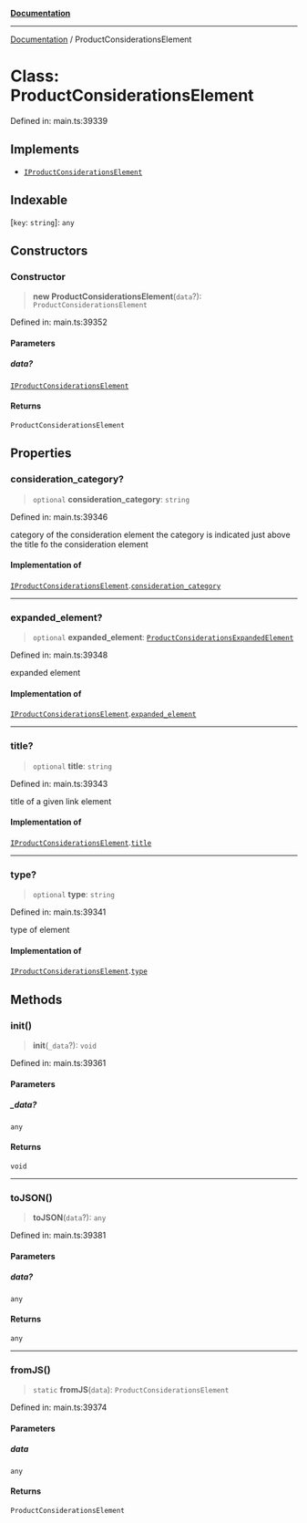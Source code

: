 [**Documentation**](../README.md)

***

[Documentation](../README.md) / ProductConsiderationsElement

# Class: ProductConsiderationsElement

Defined in: main.ts:39339

## Implements

- [`IProductConsiderationsElement`](../interfaces/IProductConsiderationsElement.md)

## Indexable

\[`key`: `string`\]: `any`

## Constructors

### Constructor

> **new ProductConsiderationsElement**(`data`?): `ProductConsiderationsElement`

Defined in: main.ts:39352

#### Parameters

##### data?

[`IProductConsiderationsElement`](../interfaces/IProductConsiderationsElement.md)

#### Returns

`ProductConsiderationsElement`

## Properties

### consideration\_category?

> `optional` **consideration\_category**: `string`

Defined in: main.ts:39346

category of the consideration element
the category is indicated just above the title fo the consideration element

#### Implementation of

[`IProductConsiderationsElement`](../interfaces/IProductConsiderationsElement.md).[`consideration_category`](../interfaces/IProductConsiderationsElement.md#consideration_category)

***

### expanded\_element?

> `optional` **expanded\_element**: [`ProductConsiderationsExpandedElement`](ProductConsiderationsExpandedElement.md)

Defined in: main.ts:39348

expanded element

#### Implementation of

[`IProductConsiderationsElement`](../interfaces/IProductConsiderationsElement.md).[`expanded_element`](../interfaces/IProductConsiderationsElement.md#expanded_element)

***

### title?

> `optional` **title**: `string`

Defined in: main.ts:39343

title of a given link element

#### Implementation of

[`IProductConsiderationsElement`](../interfaces/IProductConsiderationsElement.md).[`title`](../interfaces/IProductConsiderationsElement.md#title)

***

### type?

> `optional` **type**: `string`

Defined in: main.ts:39341

type of element

#### Implementation of

[`IProductConsiderationsElement`](../interfaces/IProductConsiderationsElement.md).[`type`](../interfaces/IProductConsiderationsElement.md#type)

## Methods

### init()

> **init**(`_data`?): `void`

Defined in: main.ts:39361

#### Parameters

##### \_data?

`any`

#### Returns

`void`

***

### toJSON()

> **toJSON**(`data`?): `any`

Defined in: main.ts:39381

#### Parameters

##### data?

`any`

#### Returns

`any`

***

### fromJS()

> `static` **fromJS**(`data`): `ProductConsiderationsElement`

Defined in: main.ts:39374

#### Parameters

##### data

`any`

#### Returns

`ProductConsiderationsElement`
